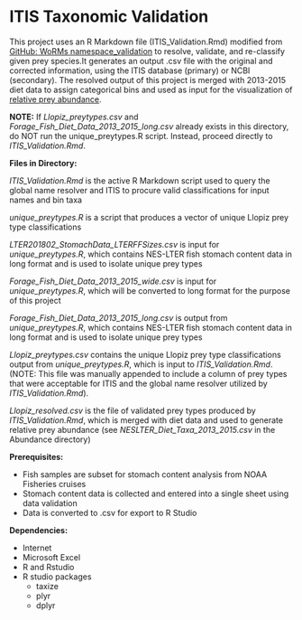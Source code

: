 # ITIS Taxonomic Validation

This project uses an R Markdown file (ITIS_Validation.Rmd) modified from [GitHub: WoRMs namespace_validation](https://github.com/klqi/EDI-NES-LTER-2019/tree/master/namespace_validation) to resolve, validate, and re-classify given prey species.It generates an output .csv file with the original and corrected information, using the ITIS database (primary) or NCBI (secondary). The resolved output of this project is merged with 2013-2015 diet data to assign categorical bins and used as input for the visualization of [relative prey abundance](https://github.com/jaxinewolfe/LlopizLab/tree/master/Abundance).

**NOTE:** If *Llopiz_preytypes.csv* and *Forage_Fish_Diet_Data_2013_2015_long.csv* already exists in this directory, do NOT run the unique_preytypes.R script. Instead, proceed directly to *ITIS_Validation.Rmd*.  

**Files in Directory:** 

*ITIS_Validation.Rmd* is the active R Markdown script used to query the global name resolver and ITIS to procure valid classifications for input names and bin taxa

*unique_preytypes.R* is a script that produces a vector of unique Llopiz prey type classifications

*LTER201802_StomachData_LTERFFSizes.csv* is input for *unique_preytypes.R*, which contains NES-LTER fish stomach content data in long format and is used to isolate unique prey types

*Forage_Fish_Diet_Data_2013_2015_wide.csv* is input for *unique_preytypes.R*, which will be converted to long format for the purpose of this project 

*Forage_Fish_Diet_Data_2013_2015_long.csv* is output from *unique_preytypes.R*, which contains NES-LTER fish stomach content data in long format and is used to isolate unique prey types

*Llopiz_preytypes.csv* contains the unique Llopiz prey type classifications output from *unique_preytypes.R*, which is input to *ITIS_Validation.Rmd*. (NOTE: This file was manually appended to include a column of prey types that were acceptable for ITIS and the global name resolver utilized by *ITIS_Validation.Rmd*).

*Llopiz_resolved.csv* is the file of validated prey types produced by *ITIS_Validation.Rmd*, which is merged with diet data and used to generate relative prey abundance (see *NESLTER_Diet_Taxa_2013_2015.csv* in the Abundance directory)

**Prerequisites:**
- Fish samples are subset for stomach content analysis from NOAA Fisheries cruises
- Stomach content data is collected and entered into a single sheet using data validation
- Data is converted to .csv for export to R Studio

**Dependencies:**
- Internet
- Microsoft Excel
- R and Rstudio
- R studio packages
  - taxize
  - plyr
  - dplyr
